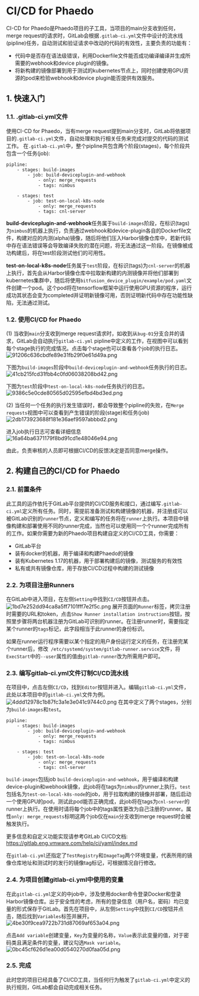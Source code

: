 # CI/CD for Phaedo
CI-CD for Phaedo是Phaedo项目的子工具，当项目的main分支收到任何，merge request的请求时，GitLab会根据`.gitlab-ci.yml`文件中设计的流水线(pipline)任务，自动测试和验证请求中改动的代码的有效性，主要负责的功能有：
* 代码中是否存在语法级错误，利用Dockerfile文件能否成功编译编译并生成所需要的webhook和device plugin的镜像。
* 将新构建的镜像部署到用于测试的kubernetes节点上，同时创建使用GPU资源的pod来检验webhook和device plugin能否提供有效服务。

## 1. 快速入门
### 1.1. .gitlab-ci.yml文件
使用CI-CD for Phaedo，当有merge request提到main分支时，GitLab将依据项目的`.gitlab-ci.yml`文件，自动处理和执行相关任务来完成对提交的代码的测试工作。
在`.gitlab-ci.yml`中，整个pipline共包含两个阶段(stages)，每个阶段共包含一个任务(job): 
```
pipline:
    - stages: build-images
        - job: build-deviceplugin-and-webhook
            - only: merge_requests
            - tags: nimbus

    - stages: test
        - job: test-on-local-k8s-node
            - only: merge_requests
            - tags: cnl-server        
```
**build-deviceplugin-and-webhook**任务属于`build-images`阶段，在标识(tags)为`nimbus`的机器上执行，负责通过webhook和device-plugin各自的Dockerfile文件，构建对应的内测(alpha)镜像，随后将他们压入Harbor镜像仓库中，若新代码中存在语法错误等会导致编译失败的潜在问题，将无法通过这一阶段。在镜像被成功构建后，将在test阶段测试他们的可用性。

**test-on-local-k8s-node**任务属于`test`阶段，在标识(tags)为`cnl-server`的机器上执行，首先会从Harbor镜像仓库中拉取新构建的内测镜像并将他们部署到kubernetes集群中，随后将使用`bitfusion_device_plugin/example/pod.yaml`文件创建一个pod。这个pod将在tensorflow框架中运行使用GPU资源的程序，运行成功其状态会变为completed并证明新镜像可用，否则证明新代码中存在功能性缺陷，无法通过测试。

### 1.2. 使用CI/CD for Phaedo
(1) 当收到`main`分支收到merge request请求时，如收到从`bug-01`分支合并的请求，GitLab会自动执行`gitlab-ci.yml` pipline中定义的工作，在视图中可以看到每个stage执行的完成情况。点击每个stage也可以查看各个job的执行日志。
![91206c636cbdfe89e31fb29f0e61d49a.png](diagrams/figures/D22ED1B0-440B-4D8C-B6B4-25BD0354AD5A.png)

下图为`build-images`阶段中`build-deviceplugin-and-webhook`任务执行的日志。
![41cb215fcd31fbb4c0fd06038208bd42.png](diagrams/figures/125B100D-021F-441F-9540-16D013C46500.png)

下图为`test`阶段中`test-on-local-k8s-node`任务执行的日志。
![9386c5e0cde80565d02595efbd4bd3ed.png](diagrams/figures/8DAA9275-40CE-4967-B438-3A2986BC9A4C.png)

(2) 当任何一个任务的执行发生错误时，都会导致整个pipline的失败，在`Merge requests`视图中可以查看到产生错误的阶段(stage)和任务(job)
![2db173923688f181e36aef9597abbbd2.png](diagrams/figures/C948A8EB-2B17-45A7-BDA6-39305618BAAC.png)

进入job执行日志可查看详细信息
![16a64ba6371179f8bd91cd1e48046e94.png](diagrams/figures/454A276E-333E-4FD5-B624-3D5C3E865CCF.png)

由此，负责审核的人员即可根据CI/CD的反馈决定是否同意merge操作。


## 2. 构建自己的CI/CD for Phaedo
### 2.1. 前置条件
此工具的运作依托于GitLab平台提供的CI/CD服务和接口，通过编写`.gitlab-ci.yml`定义所有任务。同时，需提前准备测试和构建镜像的机器，并注册成可以被GitLab识别的`runner`节点，定义和编写的任务将在`runner`上执行。本项目中镜像构建和部署使用不同的runner完成，当然也可以使用同一个个runner完成所有的工作。如果你需要为新的Phaedo项目构建自定义的CI/CD工具，你需要：
* GitLab平台
* 装有docker的机器，用于编译和构建Phaedo的镜像
* 装有Kubernetes 1.17的机器，用于部署构建后的镜像，测试服务的有效性
* 私有或共有镜像仓库，用于存放CI/CD过程中构建的测试镜像
### 2.2. 为项目注册Runners
在GitLab中进入项目，在左侧`Setting`中找到`CI/CD`按钮并点击。
![1bd7e252dd94ca8a5ff7101fff7e2f5c.png](diagrams/figures/9C8CA706-A3D5-4DC8-B516-57D9C260E943.png)
展开页面的`Runner`标签，拷贝注册时需要的URL和token，点击`Show Runner installation instructions`按钮，按照里步骤将两台机器注册为GitLab可识别的runner。在注册runner时，需要指定某个runner的`tags`标记，此字段相当于此runner的身份标识。

如果在runner运行程序需要以某个指定的用户身份运行定义的任务，在注册完某个runner后，修改` /etc/systemd/system/gitlab-runner.service`文件，将`ExecStart`中的`--user`属性的值由`gitlab-runner`改为所需用户即可。

### 2.3. 编写gitlab-ci.yml文件订制CI/CD流水线
在项目中，点击左侧`CI/CD`，找到`Editor`按钮并进入。编辑`gitlab-ci.yml`文件，此处以本项目中的`gitlab-ci.yml`文件为例。
![4ddd12978c1b87fc3a1e3e041c9744c0.png](diagrams/figures/4485F866-EFB0-4017-A7E9-6791737A0389.png)
在其中定义了两个stages，分别为`build-images`和`test`。
```
pipline:
    - stages: build-images
        - job: build-deviceplugin-and-webhook
            - only: merge_requests
            - tags: nimbus

    - stages: test
        - job: test-on-local-k8s-node
            - only: merge_requests
            - tags: cnl-server        
```

`build-images`包括job `build-deviceplugin-and-webhook`，用于编译和构建device-plugin和webhook镜像，此job将在tags为`nimbus`的runner上执行。`test`包括名为`test-on-local-k8s-node`的job，用于拉取构建的镜像并部署，随后启动一个使用GPU的pod，测试此pod能否正确完成，此job将在tags为`cnl-server`的runner上执行。在使用时请将每个job中的tags属性更改为自己注册的runner。属性`only: merge_requests`标明这两个job仅在`main`分支收到merge request时会被触发执行。

更多信息和自定义功能实现请参考GitLab CI/CD文档: <https://gitlab.eng.vmware.com/help/ci/yaml/index.md>

在`gitlab-ci.yml`还指定了`TestRegistry`和`ImageTag`两个环境变量，代表所用的镜像仓库地址和测试时的发行的镜像tag标记，可根据情况自行修改。

### 2.4. 为项目创建gitlab-ci.yml中使用的变量
在此`gitlab-ci.yml`定义的中job中，涉及使用docker命令登录Docker和登录Harbor镜像仓库。出于安全性的考虑，所有的登录信息（用户名，密码）均已变量的形式保存于GitLab。首先在项目中，从左侧`Setting`中找到`CI/CD`按钮并点击，随后找到`Variables`标签并展开。
![4be30f9cea9722b731d87069af653a04.png](diagrams/figures/25CE4995-68C9-4618-926E-0BBBB7215B80.png)

点击`Add variable`创建变量，`Key`为变量的名称，`Value`表示此变量的值，对于密码类且满足条件的变量，建议勾选`Mask variable`。
![0bc45cf626d1ea00d0540270d0faa05d.png](diagrams/figures/496F36CD-E4A2-42B2-A1CD-E9ADA92A75CD.png)

### 2.5. 完成
此时您的项目已经具备了CI/CD工具，当任何行为触发了`gitlab-ci.yml`中定义的执行规则，GitLab都会自动完成相关任务。
